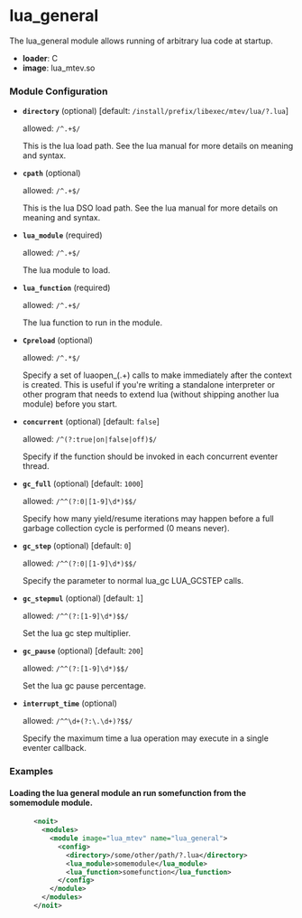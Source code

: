 

# lua_general

The lua_general module allows running of arbitrary lua code at
startup.


  * **loader**: C
  * **image**: lua_mtev.so

### Module Configuration

    
 * **`directory`** (optional)  [default: `/install/prefix/libexec/mtev/lua/?.lua`]

   allowed: `/^.+$/`

   This is the lua load path.  See the lua manual for more details
   on meaning and syntax.

 * **`cpath`** (optional) 

   allowed: `/^.+$/`

   This is the lua DSO load path.  See the lua manual for more
   details on meaning and syntax.

 * **`lua_module`** (required) 

   allowed: `/^.+$/`

   The lua module to load.

 * **`lua_function`** (required) 

   allowed: `/^.+$/`

   The lua function to run in the module.

 * **`Cpreload`** (optional) 

   allowed: `/^.*$/`

   Specify a set of luaopen_(.+) calls to make immediately after
   the context is created.  This is useful if you're writing a
   standalone interpreter or other program that needs to extend lua (without
   shipping another lua module) before you start.

 * **`concurrent`** (optional)  [default: `false`]

   allowed: `/^(?:true|on|false|off)$/`

   Specify if the function should be invoked in each concurrent
   eventer thread.

 * **`gc_full`** (optional)  [default: `1000`]

   allowed: `/^^(?:0|[1-9]\d*)$$/`

   Specify how many yield/resume iterations may happen before a
   full garbage collection cycle is performed (0 means never).

 * **`gc_step`** (optional)  [default: `0`]

   allowed: `/^^(?:0|[1-9]\d*)$$/`

   Specify the parameter to normal lua_gc LUA_GCSTEP calls.

 * **`gc_stepmul`** (optional)  [default: `1`]

   allowed: `/^^(?:[1-9]\d*)$$/`

   Set the lua gc step multiplier.

 * **`gc_pause`** (optional)  [default: `200`]

   allowed: `/^^(?:[1-9]\d*)$$/`

   Set the lua gc pause percentage.

 * **`interrupt_time`** (optional) 

   allowed: `/^^\d+(?:\.\d+)?$$/`

   Specify the maximum time a lua operation may execute in a single
   eventer callback.

### Examples

#### Loading the lua general module an run somefunction from the somemodule module.

```xml
      <noit>
        <modules>
          <module image="lua_mtev" name="lua_general">
            <config>
              <directory>/some/other/path/?.lua</directory>
              <lua_module>somemodule</lua_module>
              <lua_function>somefunction</lua_function>
            </config>
          </module>
        </modules>
      </noit>
    
```

